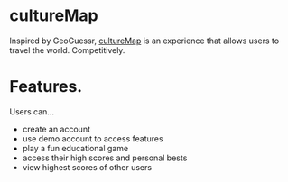 # cultureMap

Inspired by GeoGuessr, [cultureMap][culturemap] is an experience that allows users to travel the world. Competitively.

# Features.

Users can...
  - create an account
  - use demo account to access features
  - play a fun educational game
  - access their high scores and personal bests
  - view highest scores of other users

[culturemap]: https://www.culturemap.site/
